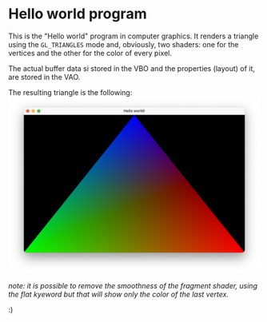 # Hello world program

This is the "Hello world" program in computer graphics.
It renders a triangle using the `GL_TRIANGLES` mode and, obviously, two shaders: one 
for the vertices and the other for the color of every pixel.

The actual buffer data si stored in the VBO and the properties (layout) of it,
 are stored in the VAO.

The resulting triangle is the following:
![hello-world.png](resources%2Fhello-world.png)

*note: it is possible to remove the smoothness of the fragment shader, using the flat kyeword
but that will show only the color of the last vertex.*

:)